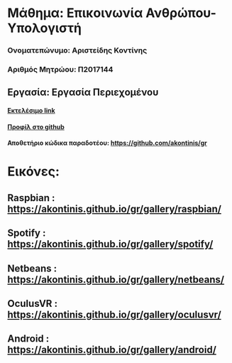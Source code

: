 # Μάθημα: Επικοινωνία Ανθρώπου-Υπολογιστή

### Ονοματεπώνυμο: Αριστείδης Κοντίνης
### Αριθμός Μητρώου: Π2017144

## Εργασία: Εργασία Περιεχομένου


#### [Εκτελέσιμο link](https://akontinis.github.io/gr/ '[Εκτελέσιμο link')
#### [Προφίλ στο github](https://github.com/akontinis 'Προφίλ στο github')

#### Αποθετήριο κώδικα παραδοτέου: https://github.com/akontinis/gr

# Εικόνες:
## Raspbian : https://akontinis.github.io/gr/gallery/raspbian/
## Spotify : https://akontinis.github.io/gr/gallery/spotify/
## Netbeans : https://akontinis.github.io/gr/gallery/netbeans/
## OculusVR : https://akontinis.github.io/gr/gallery/oculusvr/
## Android : https://akontinis.github.io/gr/gallery/android/
